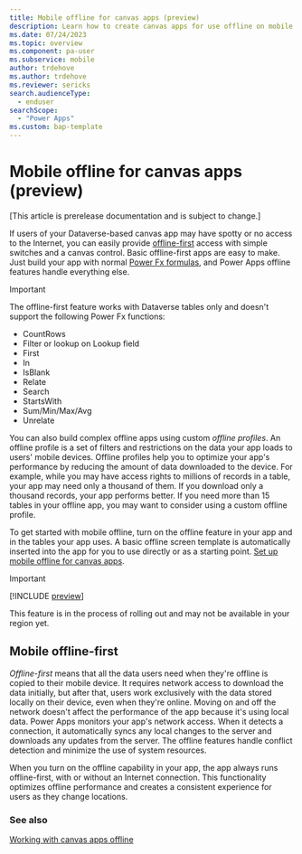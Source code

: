 ```yaml
---
title: Mobile offline for canvas apps (preview)
description: Learn how to create canvas apps for use offline on mobile devices in Microsoft Power Apps.
ms.date: 07/24/2023
ms.topic: overview
ms.component: pa-user
ms.subservice: mobile
author: trdehove
ms.author: trdehove
ms.reviewer: sericks
search.audienceType: 
  - enduser
searchScope:
  - "Power Apps"
ms.custom: bap-template
---
```


# Mobile offline for canvas apps (preview)

[This article is prerelease documentation and is subject to change.]

If users of your Dataverse-based canvas app may have spotty or no access to the Internet, you can easily provide [offline-first](#mobile-offline-first) access with simple switches and a canvas control. Basic offline-first apps are easy to make. Just build your app with normal [Power Fx formulas](/power-platform/power-fx/formula-reference), and Power Apps offline features handle everything else.

> [!IMPORTANT]
> The offline-first feature works with Dataverse tables only and doesn't support the following Power Fx functions:
>
> - CountRows
> - Filter or lookup on Lookup field
> - First
> - In
> - IsBlank
> - Relate
> - Search
> - StartsWith
> - Sum/Min/Max/Avg
> - Unrelate

You can also build complex offline apps using custom *offline profiles*. An offline profile is a set of filters and restrictions on the data your app loads to users' mobile devices. Offline profiles help you to optimize your app's performance by reducing the amount of data downloaded to the device. For example, while you may have access rights to millions of records in a table, your app may need only a thousand of them. If you download only a thousand records, your app performs better. If you need more than 15 tables in your offline app, you may want to consider using a custom offline profile.

To get started with mobile offline, turn on the offline feature in your app and in the tables your app uses. A basic offline screen template is automatically inserted into the app for you to use directly or as a starting point. [Set up mobile offline for canvas apps](canvas-mobile-offline-setup.md).

> [!IMPORTANT]
> [!INCLUDE [preview](../includes/cc-preview-features-definition.md)]
>
> This feature is in the process of rolling out and may not be available in your region yet.

## Mobile offline-first

*Offline-first* means that all the data users need when they're offline is copied to their mobile device. It requires network access to download the data initially, but after that, users work exclusively with the data stored locally on their device, even when they're online. Moving on and off the network doesn't affect the performance of the app because it's using local data. Power Apps monitors your app's network access. When it detects a connection, it automatically syncs any local changes to the server and downloads any updates from the server. The offline features handle conflict detection and minimize the use of system resources.

When you turn on the offline capability in your app, the app always runs offline-first, with or without an Internet connection. This functionality optimizes offline performance and creates a consistent experience for users as they change locations.

### See also

[Working with canvas apps offline](canvas-mobile-offline-working.md)
